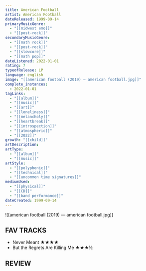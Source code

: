```yaml
---
title: American Football
artist: American Football
dateReleased: 1999-09-14
primaryMusicGenre:
  - "[[midwest emo]]"
  - "[[post-rock]]"
secondaryMusicGenre:
  - "[[math rock]]"
  - "[[post-rock]]"
  - "[[slowcore]]"
  - "[[math pop]]"
dateListened: 2022-01-01
rating: 7
typeofRelease: LP
language: english
image: "[[american football (2019) — american football.jpg]]"
complete_instances:
  - 2022-01-01
tagLinks:
  - "[[album]]"
  - "[[music]]"
  - "[[art]]"
  - "[[loneliness]]"
  - "[[melancholy]]"
  - "[[heartbreak]]"
  - "[[introspection]]"
  - "[[atmospheric]]"
  - "[[2022]]"
growth: "[[child]]"
artDescription:
artType:
  - "[[album]]"
  - "[[music]]"
artStyle:
  - "[[polyphonic]]"
  - "[[technical]]"
  - "[[uncommon time signatures]]"
mediumUsed:
  - "[[physical]]"
  - "[[CD]]"
  - "[[band performance]]"
dateCreated: 1999-09-14
---
```

![[american football (2019) — american football.jpg]]
## FAV TRACKS

- Never Meant ★★★★
- But the Regrets Are Killing Me ★★★½
## REVIEW

